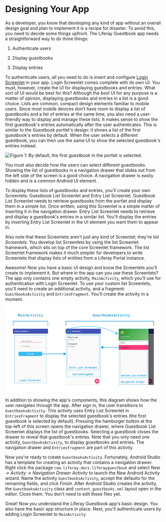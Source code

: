 # Designing Your App [](id=designing-your-app)

As a developer, you know that developing any kind of app without an overall 
design goal and plan to implement it is a recipe for disaster. To avoid this, 
you need to decide some things upfront. The Liferay Guestbook app needs a 
straightforward way to do three things: 

1. Authenticate users

2. Display guestbooks

3. Display entries

To authenticate users, all you need to do is insert and configure 
[Login Screenlet](/develop/reference/-/knowledge_base/6-2/loginscreenlet-for-android) 
in your app. Login Screenlet comes complete with its own UI. You must, however, 
create the UI for displaying guestbooks and entries. What sort of UI would be 
best for this? Although the *best* UI for any purpose is a matter of opinion, 
displaying guestbooks and entries in a list is a good choice. Lists are common, 
compact design elements familiar to mobile users. Since most mobile devices 
don't have room to display a list of guestbooks and a list of entries at the 
same time, you also need a user-friendly way to display and manage these lists. 
It makes sense to show the first guestbook's entries automatically after the 
user authenticates. This is similar to the Guestbook portlet's design: it shows 
a list of the first guestbook's entries by default. When the user selects a 
different guestbook, you can then use the same UI to show the selected 
guestbook's entries instead. 

![Figure 1: By default, the first guestbook in the portlet is selected.](../../../images/guestbook-portlet.png)

You must also decide how the users can select different guestbooks. Showing the 
list of guestbooks in a navigation drawer that slides out from the left side of 
the screen is a good choice. A navigation drawer is easily hidden and is a 
common Android UI element. 

To display these lists of guestbooks and entries, you'll create your own 
Screenlets: Guestbook List Screenlet and Entry List Screenlet. Guestbook List 
Screenlet needs to retrieve guestbooks from the portlet and display them in a 
simple list. Once written, using this Screenlet is a simple matter of inserting 
it in the navigation drawer. Entry List Screenlet needs to retrieve and display 
a guestbook's entries in a similar list. You'll display the entries by inserting 
Entry List Screenlet in the UI element you want them to appear in. 

Also note that these Screenlets aren't just any kind of Screenlet; they're *list 
Screenlets*. You develop list Screenlets by using the list Screenlet framework, 
which sits on top of the core Screenlet framework. The list Screenlet framework 
makes it much simpler for developers to write Screenlets that display lists of 
entities from a Liferay Portal instance. 

Awesome! Now you have a basic UI design and know the Screenlets you'll create to 
implement it. But where in the app can you use these Screenlets? The app only 
contains one empty activity, `MainActivity`, which you'll use for authentication 
with Login Screenlet. To use your custom list Screenlets, you'll need to create 
an additional activity, and a fragment: `GuestbooksActivity` and 
`EntriesFragment`. You'll create the activity in a moment. 

![Figure 2: The Liferay Guestbook app's design uses two activities and a fragment. In this diagram, each activity and fragment is labeled, along with the Screenlets and the navigation drawer.](../../../images/android-app-design-screenlets.png)

In addition to showing the app's components, this diagram shows how the user 
navigates through the app. After sign in, the user transitions to 
`GuestbooksActivity`. This activity uses Entry List Screenlet in 
`EntriesFragment` to display the selected guestbook's entries (the first 
guestbook is selected by default). Pressing the hamburger button at the top-left 
of this screen opens the navigation drawer, where Guestbook List Screenlet 
displays the list of guestbooks. Selecting a guestbook closes the drawer to 
reveal that guestbook's entries. Note that you only need one activity, 
`GuestbooksActivity`, to display guestbooks and entries. The navigation drawer 
and `EntriesFragment` are part of this activity. 

Now you're ready to create `GuestbooksActivity`. Fortunately, Android Studio has 
a template for creating an activity that contains a navigation drawer. Right 
click the package `com.liferay.docs.liferayguestbook` and select *New* &rarr; 
*Activity* &rarr; *Navigation Drawer Activity* to launch the New Android 
Activity wizard. Name the activity `GuestbooksActivity`, accept the defaults for 
the remaining fields, and click *Finish*. After Android Studio creates the 
activity, the `GuestbooksActivity` class and `content_guestbooks.xml` layout 
open in the editor. Close them. You don't need to edit these files yet. 

Great! Now you understand the Liferay Guestbook app's basic design. You also 
have the basic app structure in place. Next, you'll authenticate users by adding 
Login Screenlet to `MainActivity`. 
